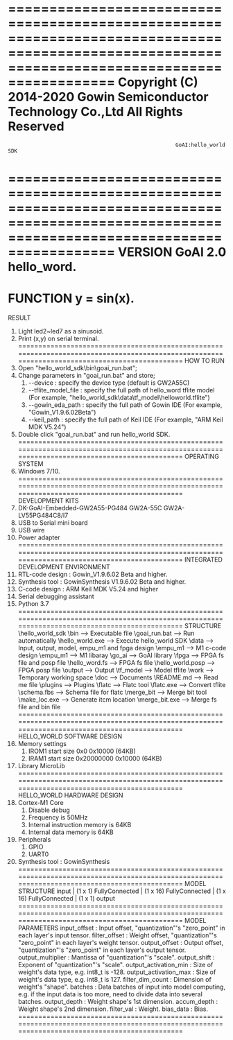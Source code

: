 ===============================================================================================================================================
                                       Copyright (C) 2014-2020 Gowin Semiconductor Technology Co.,Ltd
                                                           All Rights Reserved
===============================================================================================================================================
                                                          GoAI:hello_world SDK
===============================================================================================================================================
VERSION
    GoAI 2.0 hello_word.
===============================================================================================================================================
FUNCTION
    y = sin(x).
===============================================================================================================================================
RESULT
1. Light led2~led7 as a sinusoid.
2. Print (x,y) on serial terminal.
===============================================================================================================================================
HOW TO RUN
1. Open "hello_world_sdk\bin\goai_run.bat";
2. Change parameters in "goai_run.bat" and store;
    1) --device            : specify the device type (default is GW2A55C)
    2) --tflite_model_file : specify the full path of hello_word tflite model (For example, "hello_world_sdk\data\tf_model\helloworld.tflite")
    3) --gowin_eda_path    : specify the full path of Gowin IDE (For example, "Gowin_V1.9.6.02Beta")
    4) --keil_path         : specify the full path of Keil IDE (For example, "ARM Keil MDK V5.24")
3. Double click "goai_run.bat" and run hello_world SDK.
===============================================================================================================================================
OPERATING SYSTEM
1. Windows 7/10.
===============================================================================================================================================
DEVELOPMENT KITS
1. DK-GoAI-Embedded-GW2A55-PG484
    GW2A-55C
    GW2A-LV55PG484C8/I7
2. USB to Serial mini board
3. USB wire
4. Power adapter
===============================================================================================================================================
INTEGRATED DEVELOPMENT ENVIRONMENT
1. RTL-code design : Gowin_V1.9.6.02 Beta and higher.
2. Synthesis tool  : GowinSynthesis V1.9.6.02 Beta and higher.
3. C-code design   : ARM Keil MDK V5.24 and higher
4. Serial debugging assistant
5. Python 3.7
===============================================================================================================================================
STRUCTURE
\hello_world_sdk
    \bin                        --> Executable file
        \goai_run.bat           --> Run automatically
        \hello_world.exe        --> Execute hello_world SDK
    \data                       --> Input, output, model, empu_m1 and fpga design
        \empu_m1                --> M1 c-code design
            \empu_m1            --> M1 libaray
            \go_ai              --> GoAI library
        \fpga                   --> FPGA fs file and posp file
            \hello_word.fs      --> FPGA fs file
            \hello_world.posp   --> FPGA posp file
        \output                 --> Output
        \tf_model               --> Model tflite
        \work                   --> Temporary working space
    \doc                        --> Documents
        \README.md              --> Read me file
    \plugins                    --> Plugins
        \flatc                  --> Flatc tool
            \flatc.exe          --> Convert tflite
            \schema.fbs         --> Schema file for flatc
        \merge_bit              --> Merge bit tool
            \make_loc.exe       --> Generate itcm location
            \merge_bit.exe      --> Merge fs file and bin file
===============================================================================================================================================
HELLO_WORLD SOFTWARE DESIGN
1. Memory settings
    1) IROM1
        start             size
        0x0               0x10000 (64KB)
    2) IRAM1
        start             size
        0x20000000        0x10000 (64KB)
2. Library
    MicroLib
===============================================================================================================================================
HELLO_WORLD HARDWARE DESIGN
1. Cortex-M1 Core
    1) Disable debug
    2) Frequency is 50MHz
    3) Internal instruction memory is 64KB
    4) Internal data memory is 64KB
2. Peripherals
    1) GPIO
    2) UART0
3. Synthesis tool : GowinSynthesis
===============================================================================================================================================
MODEL STRUCTURE
       input
         | (1 x 1)
    FullyConnected
         | (1 x 16)
    FullyConnected
         | (1 x 16)
    FullyConnected
         | (1 x 1)
      output
===============================================================================================================================================
MODEL PARAMETERS
    input_offset             : Input offset, "quantization"'s "zero_point" in each layer's input tensor.
    filter_offset            : Weight offset, "quantization"'s "zero_point" in each layer's weight tensor.
    output_offset            : Output offset, "quantization"'s "zero_point" in each layer's output tensor.
    output_multiplier        : Mantissa of "quantization"'s "scale".
    output_shift             : Exponent of "quantization"'s "scale".
    output_activation_min    : Size of weight's data type, e.g. int8_t is -128.
    output_activation_max    : Size of weight's data type, e.g. int8_t is 127.
    filter_dim_count         : Dimension of weight's "shape".
    batches                  : Data batches of input into model computing, e.g. if the input data is too more, need to divide data into several batches.
    output_depth             : Weight shape's 1st dimension.
    accum_depth              : Weight shape's 2nd dimension.
    filter_val               : Weight.
    bias_data                : Bias.
===============================================================================================================================================